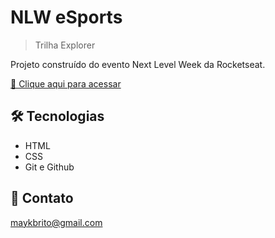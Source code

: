# NLW eSports


> Trilha Explorer

Projeto construído do evento Next Level Week da Rocketseat.

[🔗 Clique aqui para acessar](https://paulahelenaw.github.io/nlw/)


## 🛠 Tecnologias

- HTML
- CSS
- Git e Github

## 💛 Contato

maykbrito@gmail.com